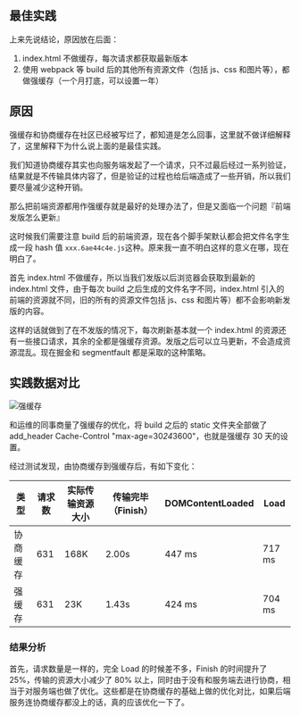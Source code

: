 ## 最佳实践

上来先说结论，原因放在后面：

1. index.html 不做缓存，每次请求都获取最新版本
2. 使用 webpack 等 build 后的其他所有资源文件（包括 js、css 和图片等），都做强缓存（一个月打底，可以设置一年）

## 原因

强缓存和协商缓存在社区已经被写烂了，都知道是怎么回事，这里就不做详细解释了，这里解释下为什么说上面的是最佳实践。

我们知道协商缓存其实也向服务端发起了一个请求，只不过最后经过一系列验证，结果就是不传输具体内容了，但是验证的过程也给后端造成了一些开销，所以我们要尽量减少这种开销。

那么把前端资源都用作强缓存就是最好的处理办法了，但是又面临一个问题『前端发版怎么更新』

这时候我们需要注意 build 后的前端资源，现在各个脚手架默认都会把文件名字生成一段 hash 值
`xxx.6ae44c4e.js`这种。原来我一直不明白这样的意义在哪，现在明白了。

首先 index.html 不做缓存，所以当我们发版以后浏览器会获取到最新的 index.html 文件，由于每次 build 之后生成的文件名字不同，index.html 引入的前端的资源就不同，旧的所有的资源文件包括 js、css 和图片等）都不会影响新发版的内容。

这样的话就做到了在不发版的情况下，每次刷新基本就一个 index.html 的资源还有一些接口请求，其余的全都是强缓存资源。发版之后可以立马更新，不会造成资源混乱。现在掘金和 segmentfault 都是采取的这种策略。

## 实践数据对比

![强缓存](https://i.loli.net/2020/08/06/7Q34CRjBZ1OPXSI.png)

和运维的同事商量了强缓存的优化，将 build 之后的 static 文件夹全部做了 add_header Cache-Control "max-age=30*24*3600"，也就是强缓存 30 天的设置。

经过测试发现，由协商缓存到强缓存后，有如下变化：

| 类型     | 请求数 | 实际传输资源大小 | 传输完毕（Finish） | DOMContentLoaded | Load   |
| -------- | ------ | ---------------- | ------------------ | ---------------- | ------ |
| 协商缓存 | 631    | 168K             | 2.00s              | 447 ms           | 717 ms |
| 强缓存   | 631    | 23K              | 1.43s              | 424 ms           | 704 ms |

### 结果分析

首先，请求数量是一样的，完全 Load 的时候差不多，Finish 的时间提升了 25%，传输的资源大小减少了 80% 以上，同时由于没有和服务端去进行协商，相当于对服务端也做了优化。这些都是在协商缓存的基础上做的优化对比，如果后端服务连协商缓存都没上的话，真的应该优化一下了。
